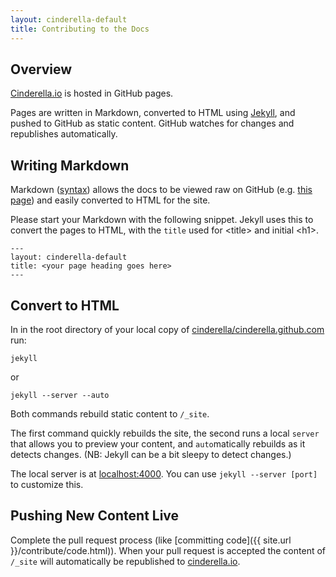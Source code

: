 ```yaml
---
layout: cinderella-default
title: Contributing to the Docs
---
```


## Overview

[Cinderella.io](http://www.cinderella.io) is hosted in GitHub pages.

Pages are written in Markdown, converted to HTML using [Jekyll](https://github.com/mojombo/jekyll), and pushed to GitHub as static content. GitHub watches for changes and republishes automatically.

## Writing Markdown

Markdown ([syntax](http://daringfireball.net/projects/markdown/syntax)) allows the docs to be viewed raw on GitHub (e.g. [this page](https://github.com/cinderella/cinderella.github.com/blob/master/contribute/documentation.md)) and easily converted to HTML for the site.

Please start your Markdown with the following snippet. Jekyll uses this to convert the pages to HTML, with the `title` used for &lt;title&gt; and initial &lt;h1&gt;.

	---
	layout: cinderella-default
	title: <your page heading goes here>
	---

## Convert to HTML

In in the root directory of your local copy of [cinderella/cinderella.github.com](https://github.com/cinderella/cinderella.github.com) run:
	
	jekyll
	
or

	jekyll --server --auto
	
	
Both commands rebuild static content to `/_site`.

The first command quickly rebuilds the site, the second runs a local `server` that allows you to preview your content, and `auto`matically rebuilds as it detects changes. (NB: Jekyll can be a bit sleepy to detect changes.)

The local server is at [localhost:4000](http://localhost:4000/). You can use `jekyll --server [port]` to customize this.

## Pushing New Content Live

Complete the pull request process (like [committing code]({{ site.url }}/contribute/code.html)). When your pull request is accepted the content of `/_site` will automatically be republished to [cinderella.io](http://www.cinderella.io).